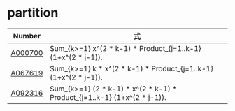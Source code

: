 # partition

| Number | 式 |
| ----- | ----- | 
| [A000700](https://oeis.org/A000700) | Sum_{k>=1}             x^(2 * k-1) * Product_{j=1..k-1} (1+x^(2 * j-1)).  |
| [A067619](https://oeis.org/A067619) | Sum_{k>=1}         k * x^(2 * k-1) * Product_{j=1..k-1} (1+x^(2 * j-1)).  | 
| [A092316](https://oeis.org/A092316) | Sum_{k>=1} (2 * k-1) * x^(2 * k-1) * Product_{j=1..k-1} (1+x^(2 * j-1)).  | 


